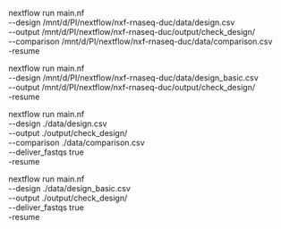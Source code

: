nextflow run main.nf \
    --design /mnt/d/PI/nextflow/nxf-rnaseq-duc/data/design.csv \
    --output /mnt/d/PI/nextflow/nxf-rnaseq-duc/output/check_design/ \
    --comparison /mnt/d/PI/nextflow/nxf-rnaseq-duc/data/comparison.csv \
    -resume

nextflow run main.nf \
    --design /mnt/d/PI/nextflow/nxf-rnaseq-duc/data/design_basic.csv \
    --output /mnt/d/PI/nextflow/nxf-rnaseq-duc/output/check_design/ \
    -resume


nextflow run main.nf \
    --design ./data/design.csv \
    --output ./output/check_design/ \
    --comparison ./data/comparison.csv \
    --deliver_fastqs true \
    -resume

nextflow run main.nf \
    --design ./data/design_basic.csv \
    --output ./output/check_design/ \
    --deliver_fastqs true \
    -resume